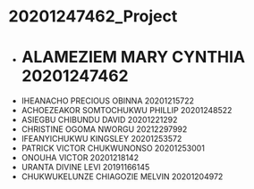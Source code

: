# 20201247462_Project
- # ALAMEZIEM MARY CYNTHIA              20201247462
- IHEANACHO PRECIOUS OBINNA             20201215722
- ACHOEZEAKOR SOMTOCHUKWU PHILLIP       20201248522
- ASIEGBU CHIBUNDU DAVID                20201221292
- CHRISTINE OGOMA NWORGU                20212297992
- IFEANYICHUKWU KINGSLEY                20201253572
- PATRICK VICTOR CHUKWUNONSO            20201253001
- ONOUHA VICTOR                         20201218142
- URANTA DIVINE LEVI                    20191166145
- CHUKWUKELUNZE CHIAGOZIE MELVIN        20201204972
